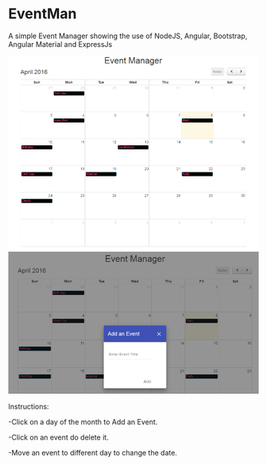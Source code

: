 # EventMan

A simple Event Manager showing the use of NodeJS, Angular, Bootstrap, Angular Material and ExpressJs

![screen shot](eventman_scrnshot1.PNG?raw=true "Event Manager")
![screen shot](eventman_scrnshot2.PNG?raw=true "Event Manager")

Instructions:
  
  -Click on a day of the month to Add an Event.
  
  -Click on an event do delete it.
  
  -Move an event to different day to change the date.
